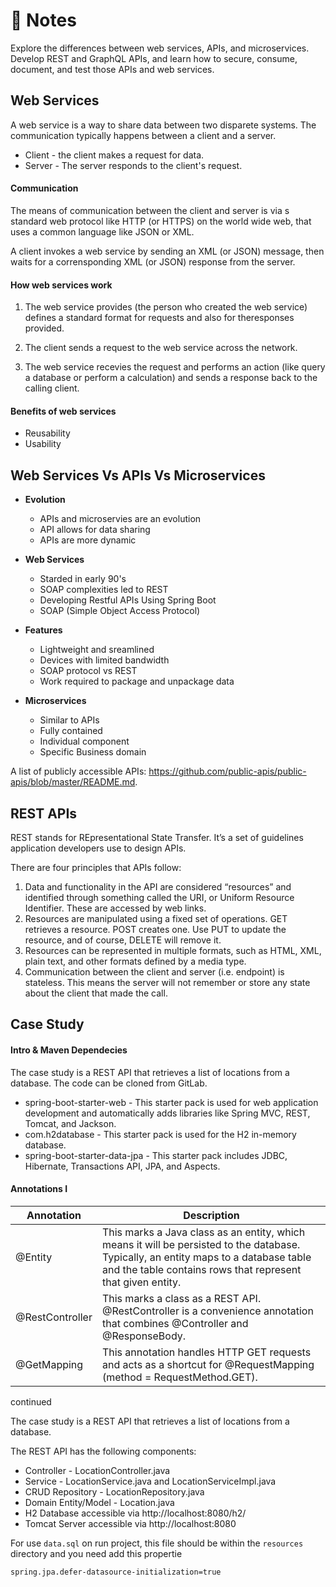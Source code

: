# 📝 Notes

Explore the differences between web services, APIs, and microservices. Develop REST and GraphQL APIs, and learn how to secure, consume, document, and test those APIs and web services.

## Web Services

A web service is a way to share data between two disparete systems. The communication typically happens between a client and a server.

- Client - the client makes a request for data.
- Server - The server responds to the client's request.

#### Communication

The means of communication between the client and server is via s standard web protocol like HTTP (or HTTPS) on the world wide web, that uses a common language like JSON or XML.

A client invokes a web service by sending an XML (or JSON) message, then waits for a corrensponding XML (or JSON) response from the server.

#### How web services work

1. The web service provides (the person who created the web service) defines a standard format for requests and also for theresponses provided.

2. The client sends a request to the web service across the network.

3. The web service recevies the request and performs an action (like query a database or perform a calculation) and sends a response back to the calling client.

#### Benefits of web services

- Reusability
- Usability

## Web Services Vs APIs Vs Microservices

- **Evolution**
	- APIs and microservies are an evolution
	- API allows for data sharing
	- APIs are more dynamic

- **Web Services**
	- Starded in early 90's
	- SOAP complexities led to REST
	- Developing Restful APIs Using Spring Boot
	- SOAP (Simple Object Access Protocol)

- **Features**
	- Lightweight and sreamlined
	- Devices with limited bandwidth
	- SOAP protocol vs REST
	- Work required to package and unpackage data

- **Microservices**
	- Similar to APIs
	- Fully contained
	- Individual component
	- Specific Business domain


A list of publicly accessible APIs: https://github.com/public-apis/public-apis/blob/master/README.md.


## REST APIs

REST stands for REpresentational State Transfer. It’s a set of guidelines application developers use to design APIs.

There are four principles that APIs follow:

1. Data and functionality in the API are considered “resources” and identified through something called the URI, or Uniform Resource Identifier. These are accessed by web links.
2. Resources are manipulated using a fixed set of operations. GET retrieves a resource. POST creates one. Use PUT to update the resource, and of course, DELETE will remove it.
3. Resources can be represented in multiple formats, such as HTML, XML, plain text, and other formats defined by a media type.
4. Communication between the client and server (i.e. endpoint) is stateless. This means the server will not remember or store any state about the client that made the call.

## Case Study

#### Intro & Maven Dependecies

The case study is a REST API that retrieves a list of locations from a database. The code can be cloned from GitLab.

- spring-boot-starter-web - This starter pack is used for web application development and automatically adds libraries like Spring MVC, REST, Tomcat, and Jackson.
- com.h2database - This starter pack is used for the H2 in-memory database.
- spring-boot-starter-data-jpa - This starter pack includes JDBC, Hibernate, Transactions API, JPA, and Aspects.

#### Annotations I

Annotation | Description
-------|-----
@Entity| This marks a Java class as an entity, which means it will be persisted to the database. Typically, an entity maps to a database table and the table contains rows that represent that given entity.
@RestController | This marks a class as a REST API. @RestController is a convenience annotation that combines @Controller and @ResponseBody.
@GetMapping | This annotation handles HTTP GET requests and acts as a shortcut for @RequestMapping (method = RequestMethod.GET).

continued

The case study is a REST API that retrieves a list of locations from a database. 

The REST API has the following components:

- Controller - LocationController.java
- Service - LocationService.java and LocationServiceImpl.java
- CRUD Repository - LocationRepository.java
- Domain Entity/Model - Location.java
- H2 Database accessible via http://localhost:8080/h2/
- Tomcat Server accessible via http://localhost:8080

For use `data.sql` on run project, this file should be within the `resources` directory and you need add this propertie

```properties
spring.jpa.defer-datasource-initialization=true
```